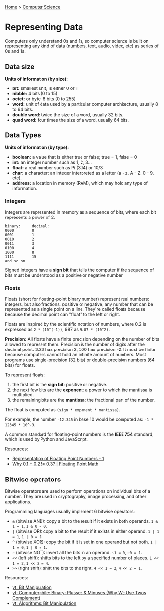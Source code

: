 [Home](../../README.md) > [Computer Science](./README.md)

# Representing Data

Computers only understand 0s and 1s, so computer science is built on representing any kind of data (numbers, text, audio, video, etc) as series of 0s and 1s.

## Data size
**Units of information (by size):**
- **bit:** smallest unit, is either 0 or 1
- **nibble:** 4 bits (0 to 15)
- **octet:** or byte, 8 bits (0 to 255)
- **word:** unit of data used by a particular computer architecture, usually 8 to 64 bits.
- **double word:** twice the size of a word, usually 32 bits.
- **quad word:** four times the size of a word, usually 64 bits.

## Data Types
**Units of information (by type):**
- **boolean:** a value that is either true or false; true = 1, false = 0
- **int:** an integer number such as 1, 2, 3...
- **float:** a real number such as Pi (3.14) or 10/3
- **char:** a character: an integer interpreted as a letter (a - z, A - Z, 0 - 9, etc).
- **address:** a location in memory (RAM), which may hold any type of information.


### Integers

Integers are represented in memory as a sequence of bits, where each bit represents a power of 2.

```
binary:     decimal:
0000        0
0001        1
0010        2
0011        3
0100        4
1000        8
1111        15
and so on
```

Signed integers have a **sign bit** that tells the computer if the sequence of bits must be understood as a positive or negative number.


### Floats

Floats (short for floating-point binary number) represent real numbers: integers, but also fractions, positive or negative, any number that can be represented as a single point on a line. They're called floats because because the decimal point can "float" to the left or right.

Floats are inspired by the scientific notation of numbers, where 0.2 is expressed as `2 * (10^(−1))`, 987 as `9.87 * (10^2)`.

**Precision:** All floats have a finite precision depending on the number of bits allowed to represent them. Precision is the number of digits after the decimal point: 3.23 has precision 2, 500 has precision -2. It must be finite because computers cannot hold an infinite amount of numbers. Most programs use single-precision (32 bits) or double-precision numbers (64 bits) for floats.

To represent floats:
1. the first bit is the **sign bit**: positive or negative.
1. the next few bits are the **exponent**: a power to which the mantissa is multiplied.
1. the remaining bits are the **mantissa**: the fractional part of the number.

The float is computed as `(sign * exponent * mantissa)`.

For example, the number `-12.345` in base 10 would be computed as: `-1 * 12345 * 10^-3`.

A common standard for floating-point numbers is the **IEEE 754** standard, which is used by Python and JavaScript.

Resources:
- [Representation of Floating Point Numbers - 1](https://www.youtube.com/watch?v=ji3SfClm8TU)
- [Why 0.1 + 0.2 != 0.3? | Floating Point Math](https://www.youtube.com/watch?v=RIiq4tTt6rI)


## Bitwise operators

<!-- operand -->

Bitwise operators are used to perform operations on individual bits of a number. They are used in cryptography, image processing, and other applications.

Programming languages usually implement 6 bitwise operators:
- `&` (bitwise AND): copy a bit to the result if it exists in both operands. `1 & 1 = 1`, `1 & 0 = 0`.
- `|` (bitwise OR): copy a bit to the result if it exists in either operand. `1 | 1 = 1`, `1 | 0 = 1`.
- `^` (bitwise XOR): copy the bit if it is set in one operand but not both. `1 | 1 = 0`, `1 | 0 = 1`.
- `~` (bitwise NOT): invert all the bits in an operand. `~1 = 0`, `~0 = 1`.
- `<<` (left shift): shifts bits to the left by a specified number of places. `1 << 1 = 2`, `1 << 2 = 4`.
- `>>` (right shift): shift the bits to the right. `4 << 1 = 2`, `4 << 2 = 1`.

Resources:
- [yt: Bit Manipulation](https://www.youtube.com/watch?v=7jkIUgLC29I)
- [yt: Computerphile: Binary: Plusses & Minuses (Why We Use Twos Complement)](https://www.youtube.com/watch?v=lKTsv6iVxV4)
- [yt: Algorithms: Bit Manipulation](https://www.youtube.com/watch?v=NLKQEOgBAnw)
